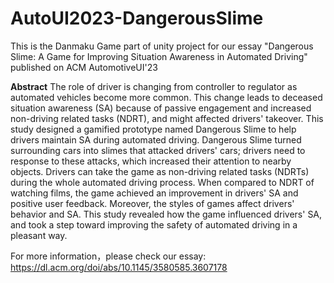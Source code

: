 # AutoUI2023-DangerousSlime
 This is the Danmaku Game part of unity project for our essay "Dangerous Slime: A Game for Improving Situation Awareness in Automated Driving" published on ACM AutomotiveUI'23

**Abstract**
 The role of driver is changing from controller to regulator as automated vehicles become more common. This change leads to deceased situation awareness (SA) because of passive engagement and increased non-driving related tasks (NDRT), and might affected drivers' takeover. This study designed a gamified prototype named Dangerous Slime to help drivers maintain SA during automated driving. Dangerous Slime turned surrounding cars into slimes that attacked drivers' cars; drivers need to response to these attacks, which increased their attention to nearby objects. Drivers can take the game as non-driving related tasks (NDRTs) during the whole automated driving process. When compared to NDRT of watching films, the game achieved an improvement in drivers' SA and positive user feedback. Moreover, the styles of games affect drivers' behavior and SA. This study revealed how the game influenced drivers' SA, and took a step toward improving the safety of automated driving in a pleasant way.

 For more information，please check our essay: https://dl.acm.org/doi/abs/10.1145/3580585.3607178
